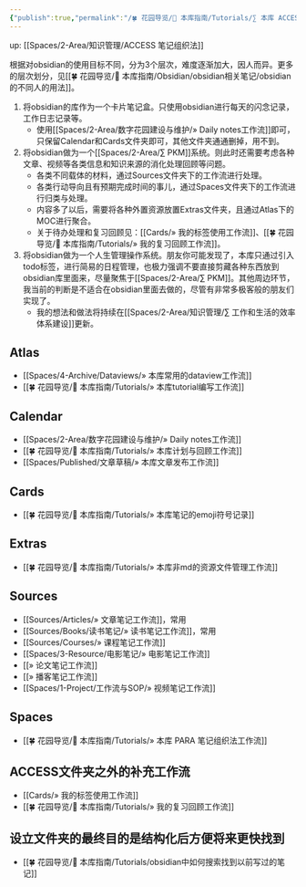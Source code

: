 ```yaml
---
{"publish":true,"permalink":"/🍀 花园导览/🧰 本库指南/Tutorials/∑ 本库 ACCESS 工作流汇总.md","title":"∑ 本库 ACCESS 工作流汇总","created":"2022-08-04","modified":"2023-03-14","published":"2025-07-07T17:10:23.950+08:00","tags":["moc","todo/持续迭代"],"cssclasses":""}
---
```


up: [[Spaces/2-Area/知识管理/ACCESS 笔记组织法]]

根据对obsidian的使用目标不同，分为3个层次，难度逐渐加大，因人而异。更多的层次划分，见[[🍀 花园导览/🧰 本库指南/Obsidian/obsidian相关笔记/obsidian的不同人的用法]]。

1. 将obsidian的库作为一个卡片笔记盒。只使用obsidian进行每天的闪念记录，工作日志记录等。
	- 使用[[Spaces/2-Area/数字花园建设与维护/» Daily notes工作流]]即可，只保留Calendar和Cards文件夹即可，其他文件夹通通删掉，用不到。
2. 将obsidian做为一个[[Spaces/2-Area/∑ PKM]]系统。则此时还需要考虑各种文章、视频等各类信息和知识来源的消化处理回顾等问题。
	- 各类不同载体的材料，通过Sources文件夹下的工作流进行处理。
	- 各类行动导向且有预期完成时间的事儿，通过Spaces文件夹下的工作流进行归类与处理。
	- 内容多了以后，需要将各种外置资源放置Extras文件夹，且通过Atlas下的MOC进行聚合。
	- 关于待办处理和复习回顾见：[[Cards/» 我的标签使用工作流]]、[[🍀 花园导览/🧰 本库指南/Tutorials/» 我的复习回顾工作流]]。
3. 将obsidian做为一个人生管理操作系统。朋友你可能发现了，本库只通过引入todo标签，进行简易的日程管理，也极力强调不要直接剪藏各种东西放到obsidian库里面来，尽量聚焦于[[Spaces/2-Area/∑ PKM]]。其他周边环节，我当前的判断是不适合在obsidian里面去做的，尽管有非常多极客般的朋友们实现了。
	- 我的想法和做法将持续在[[Spaces/2-Area/知识管理/∑ 工作和生活的效率体系建设]]更新。

## Atlas

- [[Spaces/4-Archive/Dataviews/» 本库常用的dataview工作流]]
- [[🍀 花园导览/🧰 本库指南/Tutorials/» 本库tutorial编写工作流]]

## Calendar

- [[Spaces/2-Area/数字花园建设与维护/» Daily notes工作流]]
- [[🍀 花园导览/🧰 本库指南/Tutorials/» 本库计划与回顾工作流]]
- [[Spaces/Published/文章草稿/» 本库文章发布工作流]]

## Cards

- [[🍀 花园导览/🧰 本库指南/Tutorials/» 本库笔记的emoji符号记录]]

## Extras

- [[🍀 花园导览/🧰 本库指南/Tutorials/» 本库非md的资源文件管理工作流]]

## Sources

- [[Sources/Articles/» 文章笔记工作流]]，常用
- [[Sources/Books/读书笔记/» 读书笔记工作流]]，常用
- [[Sources/Courses/» 课程笔记工作流]]
- [[Spaces/3-Resource/电影笔记/» 电影笔记工作流]]
- [[» 论文笔记工作流]]
- [[» 播客笔记工作流]]
- [[Spaces/1-Project/工作流与SOP/» 视频笔记工作流]]

## Spaces

- [[🍀 花园导览/🧰 本库指南/Tutorials/» 本库 PARA 笔记组织法工作流]]

## ACCESS文件夹之外的补充工作流

- [[Cards/» 我的标签使用工作流]]
- [[🍀 花园导览/🧰 本库指南/Tutorials/» 我的复习回顾工作流]]

## 设立文件夹的最终目的是结构化后方便将来更快找到

- [[🍀 花园导览/🧰 本库指南/Tutorials/obsidian中如何搜索找到以前写过的笔记]]